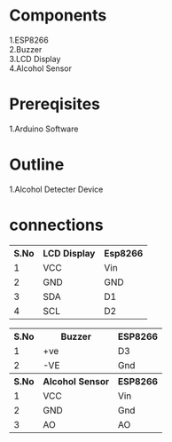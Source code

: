 # Components
1.ESP8266<br>
2.Buzzer<br>
3.LCD Display<br>
4.Alcohol Sensor

# Prereqisites
1.Arduino Software<br>

# Outline
1.Alcohol Detecter Device<br>

# connections
<table>
  <tr>
    <th>S.No</th>
    <th>LCD Display</th>
    <th>Esp8266</th>
  </tr>
  <tr>
    <td>1</td>
    <td>VCC</td>
    <td>Vin</td>
  </tr>
  <tr>
    <td>2</td>
    <td>GND</td>
    <td>GND</td>
  </tr>
  <tr>
    <td>3</td>
    <td>SDA</td>
    <td>D1</td>
  </tr>
  <tr>
    <td>4</td>
    <td>SCL</td>
    <td>D2</td>
  </tr>
  </table>
   <table>
  <tr>
    <th>S.No</th>
    <th>Buzzer</th>
    <th>ESP8266</th>
  </tr>
  <tr>
    <td>1</td>
    <td>+ve</td>
    <td>D3</td>
  </tr>
  <tr>
    <td>2</td>
    <td>-VE</td>
    <td>Gnd</td>
  </tr>
  <tr>
    <th>S.No</th>
    <th>Alcohol Sensor</th>
    <th>ESP8266</th>
  </tr>
  <tr>
    <td>1</td>
    <td>VCC</td>
    <td>Vin</td>
  </tr>
  <tr>
    <td>2</td>
    <td>GND</td>
    <td>Gnd</td>
  </tr>
  <tr>
    <td>3</td>
    <td>AO</td>
    <td>AO</td>
  </tr>
  </table>

